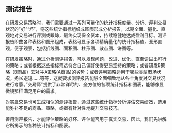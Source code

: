 ## 测试报告

在研发交易策略时，我们需要通过一系列可量化的统计指标度量、分析、评判交易状况的“好”“坏”，将这些统计指标组织成图表形成分析报告，以期全面、量化、直观地对交易进行评测或跟踪，最终实现保全资本，持续稳健地达成盈利目标。测评报告即由各种表格和图形组成，表格可显示各项精确量化的统计指标值，图形直观，便于观察，包括折线图、面积图、柱形图、散点图、饼图等。



在研发策略时，通过分析测评报告，可以发现问题，改进、优化、直至调试出可行的策略；或者根据这些指标筛选符合自己偏好使得更易坚持的策略；或者研发B策略（B商品）去对冲A策略(A商品)的劣势；或者评判策略适用于哪些类型市场状况，扬长避短......等等，这就要求测评报告能够全面细致地从各个角度对交易状况进行考察。”交易师”提供了非常详尽的、全方位的各项统计指标和图表，能够像显微镜那样满足用户的需求。



对实盘交易也可生成相似的测评报告，通过这些统计指标分析评估交易绩效，选用能弥补不足的商品、策略，或者有针对性地提升交易技巧。



善用测评报告，才能评估策略的好坏、评估能否用于真实交易，因此，我们先讲解它所揭示的各种统计指标和图表。